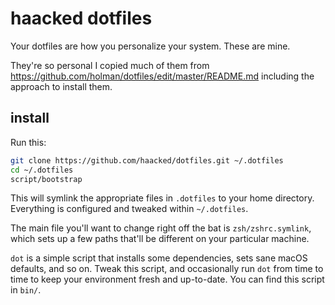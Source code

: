 # haacked dotfiles

Your dotfiles are how you personalize your system. These are mine.

They're so personal I copied much of them from https://github.com/holman/dotfiles/edit/master/README.md including the approach to install them.

## install

Run this:

```sh
git clone https://github.com/haacked/dotfiles.git ~/.dotfiles
cd ~/.dotfiles
script/bootstrap
```

This will symlink the appropriate files in `.dotfiles` to your home directory.
Everything is configured and tweaked within `~/.dotfiles`.

The main file you'll want to change right off the bat is `zsh/zshrc.symlink`,
which sets up a few paths that'll be different on your particular machine.

`dot` is a simple script that installs some dependencies, sets sane macOS
defaults, and so on. Tweak this script, and occasionally run `dot` from
time to time to keep your environment fresh and up-to-date. You can find
this script in `bin/`.
